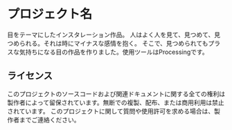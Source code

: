 # プロジェクト名

目をテーマにしたインスタレーション作品。
人はよく人を見て、見つめて、見つめられる。それは時にマイナスな感情を抱く。
そこで、見つめられてもプラスな気持ちになる目の作品を作りました。使用ツールはProcessingです。

## ライセンス

このプロジェクトのソースコードおよび関連ドキュメントに関する全ての権利は製作者によって留保されています。無断での複製、配布、または商用利用は禁止されています。
このプロジェクトに関して質問や使用許可を求める場合は、製作者までご連絡ください。
